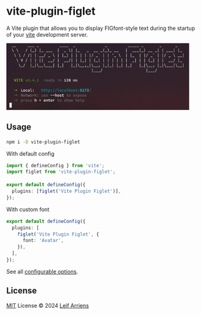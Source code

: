 # vite-plugin-figlet

A Vite plugin that allows you to display FIGfont-style text during the startup of your [vite](https://github.com/vitejs/vite) development server.

<img src="docs/screen.png" alt="screenshot" width="480"/>

## Usage

```sh
npm i -D vite-plugin-figlet
```

With default config

```ts
import { defineConfig } from 'vite';
import figlet from 'vite-plugin-figlet';

export default defineConfig({
  plugins: [figlet('Vite Plugin Figlet')],
});
```

With custom font

```ts
export default defineConfig({
  plugins: [
    figlet('Vite Plugin Figlet', {
      font: 'Avatar',
    }),
  ],
});
```

See all [configurable options](https://github.com/DefinitelyTyped/DefinitelyTyped/blob/master/types/figlet/index.d.ts).

## License

[MIT](./LICENSE) License &copy; 2024 [Leif Arriens](https://github.com/leifarriens)
